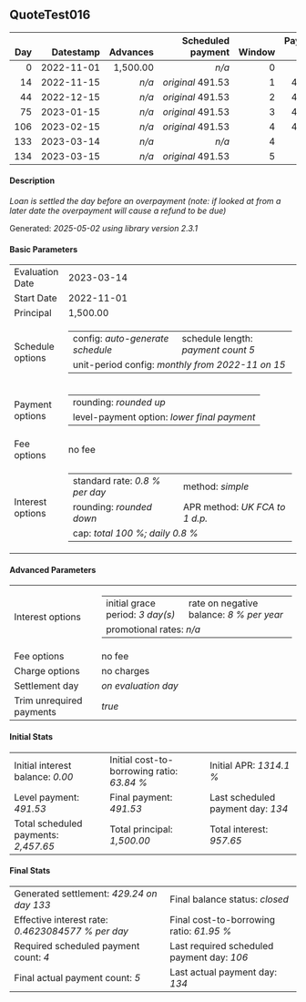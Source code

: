 <h2>QuoteTest016</h2>
<table>
    <thead style="vertical-align: bottom;">
        <th class="ci00" style="text-align: right;">Day</th>
        <th class="ci01" style="text-align: right;">Datestamp</th>
        <th class="ci02" style="text-align: right;">Advances</th>
        <th class="ci03" style="text-align: right;">Scheduled payment</th>
        <th class="ci04" style="text-align: right;">Window</th>
        <th class="ci05" style="text-align: right;">Payment due</th>
        <th class="ci06" style="text-align: right;">Actual payments</th>
        <th class="ci07" style="text-align: right;">Generated payment</th>
        <th class="ci08" style="text-align: right;">Net effect</th>
        <th class="ci09" style="text-align: right;">Payment status</th>
        <th class="ci10" style="text-align: right;">Balance status</th>
        <th class="ci11" style="text-align: right;">Simple interest</th>
        <th class="ci12" style="text-align: right;">New interest</th>
        <th class="ci13" style="text-align: right;">Interest portion</th>
        <th class="ci14" style="text-align: right;">Principal portion</th>
        <th class="ci15" style="text-align: right;">Interest balance</th>
        <th class="ci16" style="text-align: right;">Principal balance</th>
        <th class="ci17" style="text-align: right;">Settlement figure</th>
    </thead>
    <tr style="text-align: right;">
        <td class="ci00">0</td>
        <td class="ci01" style="white-space: nowrap;">2022-11-01</td>
        <td class="ci02">1,500.00</td>
        <td class="ci03" style="white-space: nowrap;"><i>n/a<i></td>
        <td class="ci04">0</td>
        <td class="ci05">0.00</td>
        <td class="ci06"><i>n/a</i></td>
        <td class="ci07"><i>n/a</i></td>
        <td class="ci08">0.00</td>
        <td class="ci09"><i>none&nbsp;scheduled</i></td>
        <td class="ci10">open</td>
        <td class="ci11">0.0000</td>
        <td class="ci12">0.0000</td>
        <td class="ci13">0.00</td>
        <td class="ci14">0.00</td>
        <td class="ci15">0.0000</td>
        <td class="ci16">1,500.00</td>
        <td class="ci17">1,500.00</td>
    </tr>
    <tr style="text-align: right;">
        <td class="ci00">14</td>
        <td class="ci01" style="white-space: nowrap;">2022-11-15</td>
        <td class="ci02"><i>n/a</i></td>
        <td class="ci03" style="white-space: nowrap;"><i>original</i> 491.53</td>
        <td class="ci04">1</td>
        <td class="ci05">491.53</td>
        <td class="ci06"><i>confirmed</i>&nbsp;500.00</td>
        <td class="ci07"><i>n/a</i></td>
        <td class="ci08">500.00</td>
        <td class="ci09"><i>overpayment</i></td>
        <td class="ci10">open</td>
        <td class="ci11">168.0000</td>
        <td class="ci12">168.0000</td>
        <td class="ci13">168.00</td>
        <td class="ci14">332.00</td>
        <td class="ci15">0.0000</td>
        <td class="ci16">1,168.00</td>
        <td class="ci17">1,168.00</td>
    </tr>
    <tr style="text-align: right;">
        <td class="ci00">44</td>
        <td class="ci01" style="white-space: nowrap;">2022-12-15</td>
        <td class="ci02"><i>n/a</i></td>
        <td class="ci03" style="white-space: nowrap;"><i>original</i> 491.53</td>
        <td class="ci04">2</td>
        <td class="ci05">483.06</td>
        <td class="ci06"><i>confirmed</i>&nbsp;500.00</td>
        <td class="ci07"><i>n/a</i></td>
        <td class="ci08">500.00</td>
        <td class="ci09"><i>overpayment</i></td>
        <td class="ci10">open</td>
        <td class="ci11">280.3200</td>
        <td class="ci12">280.3200</td>
        <td class="ci13">280.32</td>
        <td class="ci14">219.68</td>
        <td class="ci15">0.0000</td>
        <td class="ci16">948.32</td>
        <td class="ci17">948.32</td>
    </tr>
    <tr style="text-align: right;">
        <td class="ci00">75</td>
        <td class="ci01" style="white-space: nowrap;">2023-01-15</td>
        <td class="ci02"><i>n/a</i></td>
        <td class="ci03" style="white-space: nowrap;"><i>original</i> 491.53</td>
        <td class="ci04">3</td>
        <td class="ci05">474.59</td>
        <td class="ci06"><i>confirmed</i>&nbsp;500.00</td>
        <td class="ci07"><i>n/a</i></td>
        <td class="ci08">500.00</td>
        <td class="ci09"><i>overpayment</i></td>
        <td class="ci10">open</td>
        <td class="ci11">235.1834</td>
        <td class="ci12">235.1834</td>
        <td class="ci13">235.18</td>
        <td class="ci14">264.82</td>
        <td class="ci15">0.0000</td>
        <td class="ci16">683.50</td>
        <td class="ci17">683.50</td>
    </tr>
    <tr style="text-align: right;">
        <td class="ci00">106</td>
        <td class="ci01" style="white-space: nowrap;">2023-02-15</td>
        <td class="ci02"><i>n/a</i></td>
        <td class="ci03" style="white-space: nowrap;"><i>original</i> 491.53</td>
        <td class="ci04">4</td>
        <td class="ci05">466.12</td>
        <td class="ci06"><i>confirmed</i>&nbsp;500.00</td>
        <td class="ci07"><i>n/a</i></td>
        <td class="ci08">500.00</td>
        <td class="ci09"><i>overpayment</i></td>
        <td class="ci10">open</td>
        <td class="ci11">169.5080</td>
        <td class="ci12">169.5080</td>
        <td class="ci13">169.50</td>
        <td class="ci14">330.50</td>
        <td class="ci15">0.0000</td>
        <td class="ci16">353.00</td>
        <td class="ci17">353.00</td>
    </tr>
    <tr style="text-align: right;">
        <td class="ci00">133</td>
        <td class="ci01" style="white-space: nowrap;">2023-03-14</td>
        <td class="ci02"><i>n/a</i></td>
        <td class="ci03" style="white-space: nowrap;"><i>n/a<i></td>
        <td class="ci04">4</td>
        <td class="ci05">0.00</td>
        <td class="ci06"><i>n/a</i></td>
        <td class="ci07">429.24</td>
        <td class="ci08">429.24</td>
        <td class="ci09"><i>generated</i></td>
        <td class="ci10">closed</td>
        <td class="ci11">76.2480</td>
        <td class="ci12">76.2480</td>
        <td class="ci13">76.24</td>
        <td class="ci14">353.00</td>
        <td class="ci15">0.0000</td>
        <td class="ci16">0.00</td>
        <td class="ci17">0.00</td>
    </tr>
    <tr style="text-align: right;">
        <td class="ci00">134</td>
        <td class="ci01" style="white-space: nowrap;">2023-03-15</td>
        <td class="ci02"><i>n/a</i></td>
        <td class="ci03" style="white-space: nowrap;"><i>original</i> 491.53</td>
        <td class="ci04">5</td>
        <td class="ci05">0.00</td>
        <td class="ci06"><i>confirmed</i>&nbsp;500.00</td>
        <td class="ci07"><i>n/a</i></td>
        <td class="ci08">0.00</td>
        <td class="ci09"><i>no&nbsp;longer&nbsp;required</i></td>
        <td class="ci10">closed</td>
        <td class="ci11">0.0000</td>
        <td class="ci12">0.0000</td>
        <td class="ci13">0.00</td>
        <td class="ci14">0.00</td>
        <td class="ci15">0.0000</td>
        <td class="ci16">0.00</td>
        <td class="ci17">0.00</td>
    </tr>
</table>
<h4>Description</h4>
<p><i>Loan is settled the day before an overpayment (note: if looked at from a later date the overpayment will cause a refund to be due)</i></p>
<p>Generated: <i>2025-05-02 using library version 2.3.1</i></p>
<h4>Basic Parameters</h4>
<table>
    <tr>
        <td>Evaluation Date</td>
        <td>2023-03-14</td>
    </tr>
    <tr>
        <td>Start Date</td>
        <td>2022-11-01</td>
    </tr>
    <tr>
        <td>Principal</td>
        <td>1,500.00</td>
    </tr>
    <tr>
        <td>Schedule options</td>
        <td>
            <table>
                <tr>
                    <td>config: <i>auto-generate schedule</i></td>
                    <td>schedule length: <i><i>payment count</i> 5</i></td>
                </tr>
                <tr>
                    <td colspan="2" style="white-space: nowrap;">unit-period config: <i>monthly from 2022-11 on 15</i></td>
                </tr>
            </table>
        </td>
    </tr>
    <tr>
        <td>Payment options</td>
        <td>
            <table>
                <tr>
                    <td>rounding: <i>rounded up</i></td>
                </tr>
                <tr>
                    <td>level-payment option: <i>lower&nbsp;final&nbsp;payment</i></td>
                </tr>
            </table>
        </td>
    </tr>
    <tr>
        <td>Fee options</td>
        <td>no fee
        </td>
    </tr>
    <tr>
        <td>Interest options</td>
        <td>
            <table>
                <tr>
                    <td>standard rate: <i>0.8 % per day</i></td>
                    <td>method: <i>simple</i></td>
                </tr>
                <tr>
                    <td>rounding: <i>rounded down</i></td>
                    <td>APR method: <i>UK FCA to 1 d.p.</i></td>
                </tr>
                <tr>
                    <td colspan="2">cap: <i>total 100 %; daily 0.8 %</td>
                </tr>
            </table>
        </td>
    </tr>
</table>
<h4>Advanced Parameters</h4>
<table>
    <tr>
        <td>Interest options</td>
        <td>
            <table>
                <tr>
                    <td>initial grace period: <i>3 day(s)</i></td>
                    <td>rate on negative balance: <i>8 % per year</i></td>
                </tr>
                <tr>
                    <td colspan="2">promotional rates: <i><i>n/a</i></i></td>
                </tr>
            </table>
        </td>
    </tr>
    <tr>
        <td>Fee options</td>
        <td>no fee
        </td>
    </tr>
    <tr>
        <td>Charge options</td>
        <td>no charges
        </td>
    </tr>
    <tr>
        <td>Settlement day</td><td><i><i>on evaluation day</i></i></td>
    </tr>
    <tr>
        <td>Trim unrequired payments</td><td><i>true</i></td>
    </tr>
</table>
<h4>Initial Stats</h4>
<table>
    <tr>
        <td>Initial interest balance: <i>0.00</i></td>
        <td>Initial cost-to-borrowing ratio: <i>63.84 %</i></td>
        <td>Initial APR: <i>1314.1 %</i></td>
    </tr>
    <tr>
        <td>Level payment: <i>491.53</i></td>
        <td>Final payment: <i>491.53</i></td>
        <td>Last scheduled payment day: <i>134</i></td>
    </tr>
    <tr>
        <td>Total scheduled payments: <i>2,457.65</i></td>
        <td>Total principal: <i>1,500.00</i></td>
        <td>Total interest: <i>957.65</i></td>
    </tr>
</table>
<h4>Final Stats</h4>
<table>
    <tr>
        <td>Generated settlement: <i>429.24 on day 133</i></td>
        <td>Final balance status: <i>closed</i></td>
    </tr>
    <tr>
        <td>Effective interest rate: <i>0.4623084577 % per day</i></td>
        <td>Final cost-to-borrowing ratio: <i>61.95 %</i></td>
    </tr>
    <tr>
        <td>Required scheduled payment count: <i>4</i></td>
        <td>Last required scheduled payment day: <i>106</i></td>
    </tr>
    <tr>
        <td>Final actual payment count: <i>5</i></td>
        <td>Last actual payment day: <i>134</i></td>
    </tr>
</table>
